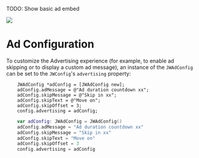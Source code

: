 TODO: Show basic ad embed

<img src="https://img.shields.io/badge/SDK-iOS%20v3-0AAC29.svg?logo=apple">

# Ad Configuration

To customize the Advertising experience (for example, to enable ad skipping or to display a custom ad message), an instance of the `JWAdConfig` can be set to the `JWConfig`'s `advertising` property:

```objc
	JWAdConfig *adConfig = [JWAdConfig new];
	adConfig.adMessage = @"Ad duration countdown xx";
	adConfig.skipMessage = @"Skip in xx";
	adConfig.skipText = @"Move on";
	adConfig.skipOffset = 3;
	config.advertising = adConfig;
```

```swift
	var adConfig: JWAdConfig = JWAdConfig()
	adConfig.adMessage = "Ad duration countdown xx"
	adConfig.skipMessage = "Skip in xx"
	adConfig.skipText = "Move on"
	adConfig.skipOffset = 3
	config.advertising = adConfig
```